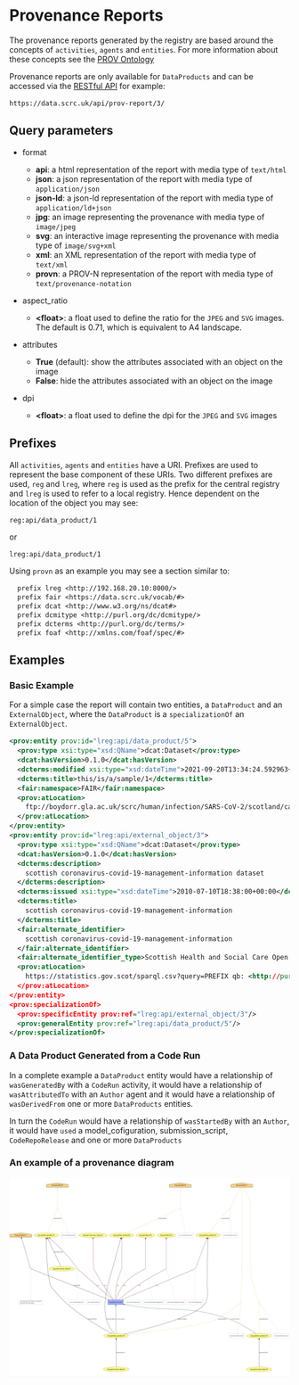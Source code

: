# Provenance Reports

The provenance reports generated by the registry are based around the concepts
of `activities`, `agents` and `entities`. For more information about these
concepts see the [PROV Ontology](https://www.w3.org/TR/prov-o/)

Provenance reports are only available for `DataProducts` and can be accessed via
the [RESTful API](api_guide.md) for example:

```
https://data.scrc.uk/api/prov-report/3/
```

## Query parameters
 
* format

  * **api**: a html representation of the report with media type of `text/html`
  * **json**: a json representation of the report with media type of
`application/json`
  * **json-ld**: a json-ld representation of the report with media type of
`application/ld+json`
  * **jpg**: an image representing the provenance with media type of
`image/jpeg`
  * **svg**: an interactive image representing the provenance with media type of
`image/svg+xml`
  * **xml**: an XML representation of the report with media type of `text/xml`
  * **provn**: a PROV-N representation of the report with media type of
`text/provenance-notation`

* aspect_ratio

  * **\<float>**: a float used to define the ratio for the `JPEG` and
    `SVG` images. The default is 0.71, which is equivalent to A4 landscape.

* attributes

  * **True** (default): show the attributes associated with an object on the image
  * **False**: hide the attributes associated with an object on the image

* dpi

    * **\<float>**: a float used to define the dpi for the `JPEG` and `SVG` images

## Prefixes

All `activities`, `agents` and `entities` have a URI. Prefixes are used to
represent the base component of these URIs. Two different prefixes are used,
`reg` and `lreg`, where `reg` is used as the prefix for the central registry and
`lreg` is used to refer to a local registry. Hence dependent on the location of
the object you may see:

```
reg:api/data_product/1
```

or

```
lreg:api/data_product/1
```

Using `provn` as an example you may see a section similar to:

```
  prefix lreg <http://192.168.20.10:8000/>
  prefix fair <https://data.scrc.uk/vocab/#>
  prefix dcat <http://www.w3.org/ns/dcat#>
  prefix dcmitype <http://purl.org/dc/dcmitype/>
  prefix dcterms <http://purl.org/dc/terms/>
  prefix foaf <http://xmlns.com/foaf/spec/#>
```


## Examples

### Basic Example

For a simple case the report will contain two entities, a `DataProduct` and
an `ExternalObject`, where the `DataProduct` is a `specializationOf` an
`ExternalObject`.

```xml
<prov:entity prov:id="lreg:api/data_product/5">
  <prov:type xsi:type="xsd:QName">dcat:Dataset</prov:type>
  <dcat:hasVersion>0.1.0</dcat:hasVersion>
  <dcterms:modified xsi:type="xsd:dateTime">2021-09-20T13:34:24.592963+00:00</dcterms:modified>
  <dcterms:title>this/is/a/sample/1</dcterms:title>
  <fair:namespace>FAIR</fair:namespace>
  <prov:atLocation>
    ftp://boydorr.gla.ac.uk/scrc/human/infection/SARS-CoV-2/scotland/cases_and_management/v0.1.0.csv
  </prov:atLocation>
</prov:entity>
<prov:entity prov:id="lreg:api/external_object/3">
  <prov:type xsi:type="xsd:QName">dcat:Dataset</prov:type>
  <dcat:hasVersion>0.1.0</dcat:hasVersion>
  <dcterms:description>
    scottish coronavirus-covid-19-management-information dataset
  </dcterms:description>
  <dcterms:issued xsi:type="xsd:dateTime">2010-07-10T18:38:00+00:00</dcterms:issued>
  <dcterms:title>
    scottish coronavirus-covid-19-management-information
  </dcterms:title>
  <fair:alternate_identifier>
    scottish coronavirus-covid-19-management-information
  </fair:alternate_identifier>
  <fair:alternate_identifier_type>Scottish Health and Social Care Open Data id</fair:alternate_identifier_type>
  <prov:atLocation>
    https://statistics.gov.scot/sparql.csv?query=PREFIX qb: <http://purl.org/linked-data/cube#>PREFIX data: <http://statistics.gov.scot/data/>PREFIX rdfs: <http://www.w3.org/2000/01/rdf-schema#>PREFIX dim: <http://purl.org/linked-data/sdmx/2009/dimension#>PREFIX sdim: <http://statistics.gov.scot/def/dimension/>PREFIX stat: <http://statistics.data.gov.uk/def/statistical-entity#>PREFIX mp: <http://statistics.gov.scot/def/measure-properties/>SELECT ?featurecode ?featurename ?areatypename ?date ?cause ?location ?gender ?age ?type ?countWHERE { ?indicator qb:dataSet data:deaths-involving-coronavirus-covid-19; mp:count ?count; qb:measureType ?measType; sdim:age ?value; sdim:causeofdeath ?causeDeath; sdim:locationofdeath ?locDeath; sdim:sex ?sex; dim:refArea ?featurecode; dim:refPeriod ?period. ?measType rdfs:label ?type. ?value rdfs:label ?age. ?causeDeath rdfs:label ?cause. ?locDeath rdfs:label ?location. ?sex rdfs:label ?gender. ?featurecode stat:code ?areatype; rdfs:label ?featurename. ?areatype rdfs:label ?areatypename. ?period rdfs:label ?date.}
  </prov:atLocation>
</prov:entity>
<prov:specializationOf>
  <prov:specificEntity prov:ref="lreg:api/external_object/3"/>
  <prov:generalEntity prov:ref="lreg:api/data_product/5"/>
</prov:specializationOf>
```

### A Data Product Generated from a Code Run

In a complete example a `DataProduct` entity would have a relationship of
`wasGeneratedBy` with a `CodeRun` activity, it would have a relationship of
`wasAttributedTo` with an `Author` agent and it would have a relationship of
`wasDerivedFrom` one or more `DataProducts` entities.

In turn the `CodeRun` would have a relationship of `wasStartedBy` with an
`Author`, it would have `used` a model_cofiguration, submission_script,
`CodeRepoRelease` and one or more `DataProducts`

### An example of a provenance diagram
![](prov_example.jpeg)